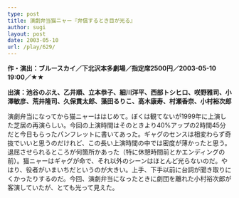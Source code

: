 ```yaml
---
type: post
title: 演劇弁当猫ニャー『弁償するとき目が光る』
author: sugi
layout: post
date: 2003-05-10
url: /play/629/
---
```

**作・演出：ブルースカイ／下北沢本多劇場／指定席2500円／2003-05-10 19:00／★★**

**出演：池谷のぶえ、乙井順、立本恭子、細川洋平、西部トシヒロ、咲野雅司、小澤敏彦、荒井隆司、久保貫太郎、藻田るりこ、高木康寿、村瀬香奈、小村裕次郎**

演劇弁当になってから猫ニャーははじめて。ぼくは観てないが1999年に上演した芝居の再演らしい。今回の上演時間はそのときより40%アップの2時間45分だと今日もらったパンフレットに書いてあった。ギャグのセンスは相変わらず奇抜でいいと思うのだけれど、この長い上演時間の中では密度が薄かったと思う。退屈させられるところが何箇所かあった（特に休憩時間前とかエンディングの前）。猫ニャーはギャグが命で、それ以外のシーンはほとんど光らないのだ。やはり、役者がいまいちだというのが大きい。上手、下手以前に台詞が聞き取りにくかったりするのだ。今回、演劇弁当になったときに劇団を離れた小村裕次郎が客演していたが、とても光って見えた。

